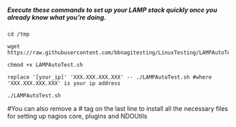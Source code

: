 ##### Execute these commands to set up your LAMP stack quickly once you already know what you're doing.

```
cd /tmp 

wget https://raw.githubusercontent.com/bbnagitesting/LinuxTesting/LAMPAutoTest.sh

chmod +x LAMPAutoTest.sh

replace '[your_ip]' 'XXX.XXX.XXX.XXX' -- ./LAMPAutoTest.sh #where 'XXX.XXX.XXX.XXX' is your ip address

./LAMPAutoTest.sh
```

#You can also remove a # tag on the last line to install all the necessary files for setting up nagios core, plugins and NDOUtils
